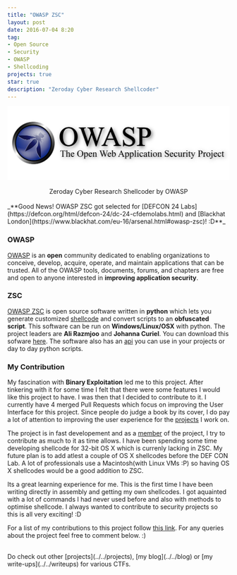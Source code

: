 ```yaml
---
title: "OWASP ZSC"
layout: post
date: 2016-07-04 8:20
tag:
- Open Source
- Security
- OWASP
- Shellcoding
projects: true
star: true
description: "Zeroday Cyber Research Shellcoder"
---
```


![Mozilla Logo](/assets/images/owasp.png)

<center>Zeroday Cyber Research Shellcoder by OWASP</center>

<br>
_**Good News! OWASP ZSC got selected for [DEFCON 24 Labs](https://defcon.org/html/defcon-24/dc-24-cfdemolabs.html) and [Blackhat London](https://www.blackhat.com/eu-16/arsenal.html#owasp-zsc)! :D**_

### OWASP

[OWASP](https://www.owasp.org/index.php/About_The_Open_Web_Application_Security_Project) is an **open** community dedicated to enabling organizations to conceive, develop, acquire, operate, and maintain applications that can be trusted. All of the OWASP tools, documents, forums, and chapters are free and open to anyone interested in **improving application security**.

### ZSC

[OWASP ZSC](https://www.owasp.org/index.php/OWASP_ZSC_Tool_Project) is open source software written in **python** which lets you generate customized [shellcode](https://en.wikipedia.org/wiki/Shellcode) and convert scripts to an **obfuscated script**. This software can be run on **Windows/Linux/OSX** with python. The project leaders are **Ali Razmjoo** and **Johanna Curiel**. You can download this sofware [here](http://zsc.z3r0d4y.com/download/). The software also has an [api](http://zsc.z3r0d4y.com/api/) you can use in your projects or day to day python scripts.

### My Contribution

My fascination with **Binary Exploitation** led me to this project. After tinkering with it for some time I felt that there were some features I would like this project to have. I was then that I decided to contribute to it. I currently have 4 merged Pull Requests which focus on improving the User Interface for this project. Since people do judge a book by its cover, I do pay a lot of attention to improving the user experience for the [projects](../) I work on.

The project is in fast developement and as a [member](https://www.owasp.org/index.php/OWASP_ZSC_Tool_Project#Contributors_.26_Main_Developers) of the project, I try to contribute as much to it as time allows.
I have been spending some time developing shellcode for 32-bit OS X which is currenly lacking in ZSC. My future plan is to add atlest a couple of OS X shellcodes before the DEF CON Lab. A lot of professionals use a Macintosh(with Linux VMs :P) so having OS X shellcodes would be a good addition to ZSC.

Its a great learning experience for me. This is the first time I have been writing directly in assembly and getting my own shellcodes. I got aquainted with a lot of commands I had never used before and also with methods to optimise shellcode. I always wanted to contribute to security projects so this is all very exciting! :D

For a list of my contributions to this project follow [this link](https://github.com/zscproject/OWASP-ZSC/pulls?utf8=%E2%9C%93&q=is%3Apr%20author%3ACodeMaxx). For any queries about the project feel free to comment below. :)

<br>
Do check out other [projects](../../projects), [my blog](../../blog) or [my write-ups](../../writeups) for various CTFs.

